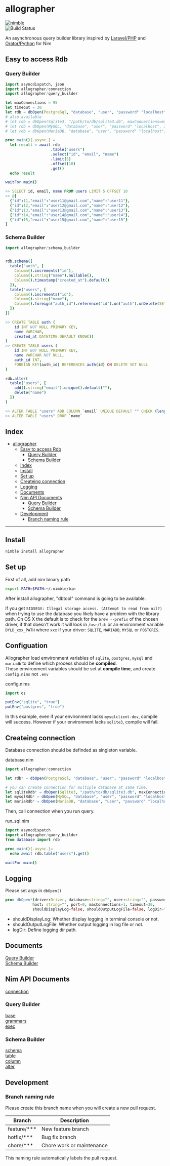 allographer
===

[![nimble](https://raw.githubusercontent.com/yglukhov/nimble-tag/master/nimble.png)](https://github.com/yglukhov/nimble-tag)  
![Build Status](https://github.com/itsumura-h/nim-allographer/workflows/Build%20and%20test%20Nim/badge.svg)


An asynchronous query builder library inspired by [Laravel/PHP](https://readouble.com/laravel/6.0/en/queries.html) and [Orator/Python](https://orator-orm.com) for Nim

## Easy to access Rdb
### Query Builder
```nim
import asyncdispatch, json
import allographer/connection
import allographer/query_builder

let maxConnections = 95
let timeout = 30
let rdb = dbOpen(PostgreSql, "database", "user", "password" "localhost", 5432, maxConnections, timeout)
# also available
# let rdb = dbOpen(Sqlite3, "/path/to/db/sqlite3.db", maxConnections=maxConnections, timeout=timeout)
# let rdb = dbOpen(MySQL, "database", "user", "password" "localhost", 3306, maxConnections, timeout)
# let rdb = dbOpen(MariaDB, "database", "user", "password" "localhost", 3306, maxConnections, timeout)

proc main(){.async.} =
  let result = await rdb
                    .table("users")
                    .select("id", "email", "name")
                    .limit(5)
                    .offset(10)
                    .get()
  echo result

waitFor main()

>> SELECT id, email, name FROM users LIMIT 5 OFFSET 10
>> @[
  {"id":11,"email":"user11@gmail.com","name":"user11"},
  {"id":12,"email":"user12@gmail.com","name":"user12"},
  {"id":13,"email":"user13@gmail.com","name":"user13"},
  {"id":14,"email":"user14@gmail.com","name":"user14"},
  {"id":15,"email":"user15@gmail.com","name":"user15"}
]
```

### Schema Builder
```nim
import allographer/schema_builder


rdb.schema([
  table("auth", [
    Column().increments("id"),
    Column().string("name").nullable(),
    Column().timestamp("created_at").default()
  ]),
  table("users", [
    Column().increments("id"),
    Column().string("name"),
    Column().foreign("auth_id").reference("id").on("auth").onDelete(SET_NULL)
  ])
])

>> CREATE TABLE auth (
    id INT NOT NULL PRIMARY KEY,
    name VARCHAR,
    created_at DATETIME DEFAULT (NOW())
)
>> CREATE TABLE users (
    id INT NOT NULL PRIMARY KEY,
    name VARCHAR NOT NULL,
    auth_id INT,
    FOREIGN KEY(auth_id) REFERENCES auth(id) ON DELETE SET NULL
)

rdb.alter(
  table("users", [
    add().string("email").unique().default(""),
    delete("name")
  ])
)

>> ALTER TABLE "users" ADD COLUMN `email` UNIQUE DEFAULT "" CHECK (length(`email`) <= 255)
>> ALTER TABLE "users" DROP `name`
```

## Index
<!--ts-->
   * [allographer](#allographer)
      * [Easy to access Rdb](#easy-to-access-rdb)
         * [Query Builder](#query-builder)
         * [Schema Builder](#schema-builder)
      * [Index](#index)
      * [Install](#install)
      * [Set up](#set-up)
      * [Createing connection](#createing-connection)
      * [Logging](#logging)
      * [Documents](#documents)
      * [Nim API Documents](#nim-api-documents)
         * [Query Builder](#query-builder-1)
         * [Schema Builder](#schema-builder-1)
      * [Development](#development)
         * [Branch naming rule](#branch-naming-rule)

<!-- Added by: root, at: Wed Feb  9 18:56:13 UTC 2022 -->

<!--te-->
---

## Install
```sh
nimble install allographer
```

## Set up
First of all, add nim binary path
```sh
export PATH=$PATH:~/.nimble/bin
```
After install allographer, "dbtool" command is going to be available.

If you get `SIGSEGV: Illegal storage access. (Attempt to read from nil?)` when trying to use the database you likely have a problem with the library path. On OS X the default is to check for the `brew --prefix` of the chosen driver, if that doesn't work it will look in `/usr/lib` or an environment variable `DYLD_xxx_PATH` where `xxx` if your driver: `SQLITE`, `MARIADB`, `MYSQL` or `POSTGRES`.

## Configuation
Allographer load emvironment variables of `sqlite`, `postgres`, `mysql` and `mariadb` to define which process should be **compiled**.<br>
These emvironment variables should be set at **compile time**, and create `config.nims` not `.env`

config.nims
```nim
import os

putEnv("sqlite", "true")
putEnv("postgres", "true")
```
In this example, even if your environment lacks `mysqlclient-dev`, compile will success. However if your environment lacks `sqlite3`, compile will fail.

## Createing connection
Database connection should be definded as singleton variable.

database.nim
```nim
import allographer/connection

let rdb* = dbOpen(PostgreSql, "database", "user", "password" "localhost", 5432, maxConnections, timeout)

# you can create connection for multiple database at same time.
let sqliteRdb* = dbOpen(Sqlite3, "/path/to/db/sqlite3.db", maxConnections=maxConnections, timeout=timeout)
let mysqlRdb* = dbOpen(MySQL, "database", "user", "password" "localhost", 3306, maxConnections, timeout)
let mariaRdb* = dbOpen(MariaDB, "database", "user", "password" "localhost", 3306, maxConnections, timeout)
```

Then, call connection when you run query.

run_sql.nim
```nim
import asyncdispatch
import allographer/query_builder
from database import rdb

proc main(){.async.}=
  echo await rdb.table("users").get()

waitFor main()
```

## Logging
Please set args in `dbOpen()`
```nim
proc dbOpen*(driver:Driver, database:string="", user:string="", password:string="",
            host: string="", port=0, maxConnections=1, timeout=30,
            shouldDisplayLog=false, shouldOutputLogFile=false, logDir=""):Rdb
```
- shouldDisplayLog: Whether display logging in terminal console or not.
- shouldOutputLogFile: Whether output logging in log file or not.
- logDir: Define logging dir path.


## Documents
[Query Builder](./documents/query_builder.md)  
[Schema Builder](./documents/schema_builder.md)  

## Nim API Documents
[connection](https://itsumura-h.github.io/nim-allographer/connection.html)  

### Query Builder
[base](https://itsumura-h.github.io/nim-allographer/query_builder/base.html)  
[grammars](https://itsumura-h.github.io/nim-allographer/query_builder/grammars.html)  
[exec](https://itsumura-h.github.io/nim-allographer/query_builder/exec.html)  

### Schema Builder
[schema](https://itsumura-h.github.io/nim-allographer/schema_builder/schema.html)  
[table](https://itsumura-h.github.io/nim-allographer/schema_builder/table.html)  
[column](https://itsumura-h.github.io/nim-allographer/schema_builder/column.html)  
[alter](https://itsumura-h.github.io/nim-allographer/schema_builder/alter.html)  


## Development
### Branch naming rule
Please create this branch name when you will create a new pull request.

| Branch | Description |
| ------ | ----------- |
| feature/*** | New feature branch |
| hotfix/*** | Bug fix branch |
| chore/*** | Chore work or maintenance |

This naming rule automatically labels the pull request.
